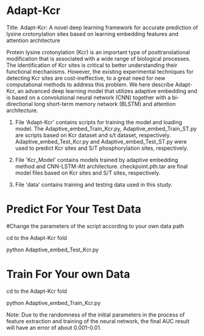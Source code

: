 # Adapt-Kcr

Title:
Adapt-Kcr: A novel deep learning framework for accurate prediction of lysine crotonylation sites based on learning embedding features and attention architecture


Protein lysine crotonylation (Kcr) is an important type of posttranslational modification that is associated with a wide range of biological processes. The identification of Kcr sites is critical to better understanding their functional mechanisms. However, the existing experimental techniques for detecting Kcr sites are cost-ineffective, to a great need for new computational methods to address this problem. We here describe Adapt-Kcr, an advanced deep learning model that utilizes adaptive embedding and is based on a convolutional neural network (CNN) together with a bi-directional long short-term memory network (BLSTM) and attention architecture.


1. File 'Adapt-Kcr' contains scripts for training the model and loading model. The Adaptive_embed_Train_Kcr.py, Adaptive_embed_Train_ST.py are scripts based on Kcr dataset and s/t dataset, respectively. Adaptive_embed_Test_Kcr.py and Adaptive_embed_Test_ST.py were used to predict Kcr sites and S/T phosphorylation sites, respectively.

2. File 'Kcr_Model' contains models trained by adaptive embedding method and CNN-LSTM-Att architecture. checkpoint.pth.tar are final model files based on Kcr sites and S/T sites, respectively.

3. File 'data' contains training and testing data used in this study. 


# Predict For Your Test Data
#Change the parameters of the script according to your own data path

cd to the Adapt-Kcr fold

python Adaptive_embed_Test_Kcr.py


# Train For Your own Data

cd to the Adapt-Kcr fold

python Adaptive_embed_Train_Kcr.py

Note: Due to the randomness of the initial parameters in the process of feature extraction and training of the neural network, the final AUC result will have an error of about 0.001-0.01.

